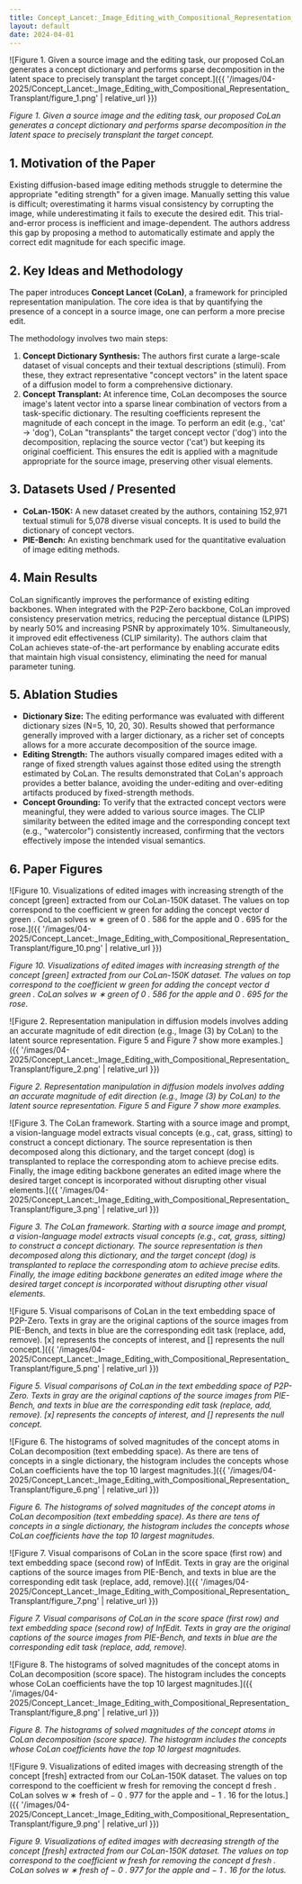 ```yaml
---
title: Concept_Lancet:_Image_Editing_with_Compositional_Representation_Transplant
layout: default
date: 2024-04-01
---
```

![Figure 1. Given a source image and the editing task, our proposed CoLan generates a concept dictionary and performs sparse decomposition in the latent space to precisely transplant the target concept.]({{ '/images/04-2025/Concept_Lancet:_Image_Editing_with_Compositional_Representation_Transplant/figure_1.png' | relative_url }})

*Figure 1. Given a source image and the editing task, our proposed CoLan generates a concept dictionary and performs sparse decomposition in the latent space to precisely transplant the target concept.*


## 1. Motivation of the Paper
Existing diffusion-based image editing methods struggle to determine the appropriate "editing strength" for a given image. Manually setting this value is difficult; overestimating it harms visual consistency by corrupting the image, while underestimating it fails to execute the desired edit. This trial-and-error process is inefficient and image-dependent. The authors address this gap by proposing a method to automatically estimate and apply the correct edit magnitude for each specific image.

## 2. Key Ideas and Methodology
The paper introduces **Concept Lancet (CoLan)**, a framework for principled representation manipulation. The core idea is that by quantifying the presence of a concept in a source image, one can perform a more precise edit.

The methodology involves two main steps:
1.  **Concept Dictionary Synthesis:** The authors first curate a large-scale dataset of visual concepts and their textual descriptions (stimuli). From these, they extract representative "concept vectors" in the latent space of a diffusion model to form a comprehensive dictionary.
2.  **Concept Transplant:** At inference time, CoLan decomposes the source image's latent vector into a sparse linear combination of vectors from a task-specific dictionary. The resulting coefficients represent the magnitude of each concept in the image. To perform an edit (e.g., 'cat' → 'dog'), CoLan "transplants" the target concept vector ('dog') into the decomposition, replacing the source vector ('cat') but keeping its original coefficient. This ensures the edit is applied with a magnitude appropriate for the source image, preserving other visual elements.

## 3. Datasets Used / Presented
- **CoLan-150K:** A new dataset created by the authors, containing 152,971 textual stimuli for 5,078 diverse visual concepts. It is used to build the dictionary of concept vectors.
- **PIE-Bench:** An existing benchmark used for the quantitative evaluation of image editing methods.

## 4. Main Results
CoLan significantly improves the performance of existing editing backbones. When integrated with the P2P-Zero backbone, CoLan improved consistency preservation metrics, reducing the perceptual distance (LPIPS) by nearly 50% and increasing PSNR by approximately 10%. Simultaneously, it improved edit effectiveness (CLIP similarity). The authors claim that CoLan achieves state-of-the-art performance by enabling accurate edits that maintain high visual consistency, eliminating the need for manual parameter tuning.

## 5. Ablation Studies
- **Dictionary Size:** The editing performance was evaluated with different dictionary sizes (N=5, 10, 20, 30). Results showed that performance generally improved with a larger dictionary, as a richer set of concepts allows for a more accurate decomposition of the source image.
- **Editing Strength:** The authors visually compared images edited with a range of fixed strength values against those edited using the strength estimated by CoLan. The results demonstrated that CoLan's approach provides a better balance, avoiding the under-editing and over-editing artifacts produced by fixed-strength methods.
- **Concept Grounding:** To verify that the extracted concept vectors were meaningful, they were added to various source images. The CLIP similarity between the edited image and the corresponding concept text (e.g., "watercolor") consistently increased, confirming that the vectors effectively impose the intended visual semantics.

## 6. Paper Figures
![Figure 10. Visualizations of edited images with increasing strength of the concept [green] extracted from our CoLan-150K dataset. The values on top correspond to the coefficient w green for adding the concept vector d green . CoLan solves w ∗ green of 0 . 586 for the apple and 0 . 695 for the rose.]({{ '/images/04-2025/Concept_Lancet:_Image_Editing_with_Compositional_Representation_Transplant/figure_10.png' | relative_url }})

*Figure 10. Visualizations of edited images with increasing strength of the concept [green] extracted from our CoLan-150K dataset. The values on top correspond to the coefficient w green for adding the concept vector d green . CoLan solves w ∗ green of 0 . 586 for the apple and 0 . 695 for the rose.*


![Figure 2. Representation manipulation in diffusion models involves adding an accurate magnitude of edit direction (e.g., Image (3) by CoLan) to the latent source representation. Figure 5 and Figure 7 show more examples.]({{ '/images/04-2025/Concept_Lancet:_Image_Editing_with_Compositional_Representation_Transplant/figure_2.png' | relative_url }})

*Figure 2. Representation manipulation in diffusion models involves adding an accurate magnitude of edit direction (e.g., Image (3) by CoLan) to the latent source representation. Figure 5 and Figure 7 show more examples.*


![Figure 3. The CoLan framework. Starting with a source image and prompt, a vision-language model extracts visual concepts (e.g., cat, grass, sitting) to construct a concept dictionary. The source representation is then decomposed along this dictionary, and the target concept (dog) is transplanted to replace the corresponding atom to achieve precise edits. Finally, the image editing backbone generates an edited image where the desired target concept is incorporated without disrupting other visual elements.]({{ '/images/04-2025/Concept_Lancet:_Image_Editing_with_Compositional_Representation_Transplant/figure_3.png' | relative_url }})

*Figure 3. The CoLan framework. Starting with a source image and prompt, a vision-language model extracts visual concepts (e.g., cat, grass, sitting) to construct a concept dictionary. The source representation is then decomposed along this dictionary, and the target concept (dog) is transplanted to replace the corresponding atom to achieve precise edits. Finally, the image editing backbone generates an edited image where the desired target concept is incorporated without disrupting other visual elements.*


![Figure 5. Visual comparisons of CoLan in the text embedding space of P2P-Zero. Texts in gray are the original captions of the source images from PIE-Bench, and texts in blue are the corresponding edit task (replace, add, remove). [x] represents the concepts of interest, and [] represents the null concept.]({{ '/images/04-2025/Concept_Lancet:_Image_Editing_with_Compositional_Representation_Transplant/figure_5.png' | relative_url }})

*Figure 5. Visual comparisons of CoLan in the text embedding space of P2P-Zero. Texts in gray are the original captions of the source images from PIE-Bench, and texts in blue are the corresponding edit task (replace, add, remove). [x] represents the concepts of interest, and [] represents the null concept.*


![Figure 6. The histograms of solved magnitudes of the concept atoms in CoLan decomposition (text embedding space). As there are tens of concepts in a single dictionary, the histogram includes the concepts whose CoLan coefficients have the top 10 largest magnitudes.]({{ '/images/04-2025/Concept_Lancet:_Image_Editing_with_Compositional_Representation_Transplant/figure_6.png' | relative_url }})

*Figure 6. The histograms of solved magnitudes of the concept atoms in CoLan decomposition (text embedding space). As there are tens of concepts in a single dictionary, the histogram includes the concepts whose CoLan coefficients have the top 10 largest magnitudes.*


![Figure 7. Visual comparisons of CoLan in the score space (first row) and text embedding space (second row) of InfEdit. Texts in gray are the original captions of the source images from PIE-Bench, and texts in blue are the corresponding edit task (replace, add, remove).]({{ '/images/04-2025/Concept_Lancet:_Image_Editing_with_Compositional_Representation_Transplant/figure_7.png' | relative_url }})

*Figure 7. Visual comparisons of CoLan in the score space (first row) and text embedding space (second row) of InfEdit. Texts in gray are the original captions of the source images from PIE-Bench, and texts in blue are the corresponding edit task (replace, add, remove).*


![Figure 8. The histograms of solved magnitudes of the concept atoms in CoLan decomposition (score space). The histogram includes the concepts whose CoLan coefficients have the top 10 largest magnitudes.]({{ '/images/04-2025/Concept_Lancet:_Image_Editing_with_Compositional_Representation_Transplant/figure_8.png' | relative_url }})

*Figure 8. The histograms of solved magnitudes of the concept atoms in CoLan decomposition (score space). The histogram includes the concepts whose CoLan coefficients have the top 10 largest magnitudes.*


![Figure 9. Visualizations of edited images with decreasing strength of the concept [fresh] extracted from our CoLan-150K dataset. The values on top correspond to the coefficient w fresh for removing the concept d fresh . CoLan solves w ∗ fresh of − 0 . 977 for the apple and − 1 . 16 for the lotus.]({{ '/images/04-2025/Concept_Lancet:_Image_Editing_with_Compositional_Representation_Transplant/figure_9.png' | relative_url }})

*Figure 9. Visualizations of edited images with decreasing strength of the concept [fresh] extracted from our CoLan-150K dataset. The values on top correspond to the coefficient w fresh for removing the concept d fresh . CoLan solves w ∗ fresh of − 0 . 977 for the apple and − 1 . 16 for the lotus.*
